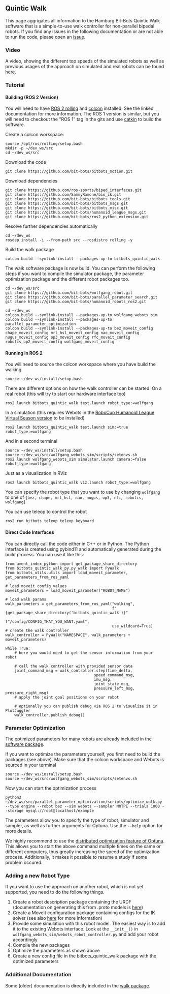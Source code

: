 ## Quintic Walk

This page aggrigates all information to the Hamburg Bit-Bots Quintic Walk software that is a simple-to-use walk controller for non-parallel bipedal robots.
If you find any issues in the following documentation or are not able to run the code, please open an [issue](https://github.com/bit-bots/quintic_walk/issues).

### Video
A video, showing the different top speeds of the simulated robots as well as previous usages of the approach on simulated and real robots can be found [here](https://cloud.mafiasi.de/s/HdpTFrgq55yzQn5).

### Tutorial

#### Building (ROS 2 Version)
You will need to have [ROS 2 rolling](https://docs.ros.org/en/rolling/Installation.html) and [colcon](https://docs.ros.org/en/rolling/Tutorials/Colcon-Tutorial.html) installed. See the linked documentation for more information. The ROS 1 version is similar, but you will need to checkout the "ROS 1" tag in the gits and use [catkin](http://wiki.ros.org/catkin) to build the software.

Create a colcon workspace:
```
source /opt/ros/rolling/setup.bash
mkdir -p ~/dev_ws/src
cd ~/dev_ws/src
```
Download the code
```
git clone https://github.com/bit-bots/bitbots_motion.git
```
Download dependencies
```
git clone https://github.com/ros-sports/biped_interfaces.git
git clone https://github.com/SammyRamone/bio_ik.git
git clone https://github.com/bit-bots/bitbots_tools.git
git clone https://github.com/bit-bots/bitbots_msgs.git
git clone https://github.com/bit-bots/bitbots_misc.git
git clone https://github.com/bit-bots/humanoid_league_msgs.git
git clone https://github.com/bit-bots/ros2_python_extension.git
```

Resolve further dependencies automatically
```
cd ~/dev_ws 
rosdep install -i --from-path src --rosdistro rolling -y
```

Build the walk package
```
colcon build --symlink-install --packages-up-to bitbots_quintic_walk
```

The walk software package is now build. You can perform the following steps if you want to compile the simulator package, the parameter optimization package and the different robot packages too.

```
cd ~/dev_ws/src
git clone https://github.com/bit-bots/wolfgang_robot.git
git clone https://github.com/bit-bots/parallel_parameter_search.git
git clone https://github.com/bit-bots/humanoid_robots_ros2.git

cd ~/dev_ws
colcon build --symlink-install --packages-up-to wolfgang_webots_sim
colcon build --symlink-install --packages-up-to parallel_parameter_optimization
colcon build --symlink-install --packages-up-to bez_moveit_config chape_moveit_config mrl_hsl_moveit_config nao_moveit_config nugus_moveit_config op3_moveit_config rfc_moveit_config  robotis_op2_moveit_config wolfgang_moveit_config
```

#### Running in ROS 2
You will need to source the colcon workspace where you have build the walking
```
source ~/dev_ws/install/setup.bash
```
There are different options on how the walk controller can be started.
On a real robot (this will try to start our hardware interface too)
```
ros2 launch bitbots_quintic_walk test.launch robot_type:=wolfgang
```
In a simulation (this requires Webots in the [RoboCup Humanoid League Virtual Season version](https://github.com/RoboCup-Humanoid-TC/webots/tree/release/projects/samples/contests/robocup) to be installed)
```
ros2 launch bitbots_quintic_walk test.launch sim:=true robot_type:=wolfgang
```
And in a second terminal
```
source ~/dev_ws/install/setup.bash
source ~/dev_ws/src/wolfgang_webots_sim/scripts/setenvs.sh
ros2 launch wolfgang_webots_sim simulator.launch camera:=false robot_type:=wolfgang
```
Just as a visualization in RViz
```
ros2 launch bitbots_quintic_walk viz.launch robot_type:=wolfgang
```
You can specify the robot type that you want to use by changing `wolfgang` to one of `{bez, chape, mrl_hsl, nao, nugus, op3, rfc, robotis, wolfgang}` 

You can use teleop to control the robot 
```
ros2 run bitbots_teleop teleop_keyboard
```

#### Direct Code Interfaces
You can directly call the code either in C++ or in Python.
The Python interface is created using pybind11 and automatically generated during the build process.
You can use it like this:
```
from ament_index_python import get_package_share_directory
from bitbots_quintic_walk_py.py_walk import PyWalk
from bitbots_utils.utils import load_moveit_parameter, get_parameters_from_ros_yaml

# load moveit config values
moveit_parameters = load_moveit_parameter("ROBOT_NAME")

# load walk params
walk_parameters = get_parameters_from_ros_yaml("walking",
                                               f"{get_package_share_directory('bitbots_quintic_walk')}"
                                               f"/config/CONFIG_THAT_YOU_WANT.yaml",
                                               use_wildcard=True)
# create the walk controller
walk_controller = PyWalk("NAMESPACE", walk_parameters + moveit_parameters)

while True:   
    # here you would need to get the sensor information from your robot
    
    # call the walk controller with provided sensor data
    joint_command_msg = walk_controller.step(time_delta, 
                                       speed_command_msg,
                                       imu_msg,
                                       joint_state_msg,
                                       pressure_left_msg, pressure_right_msg)
    # apply the joint goal positions on your robot 
    
    # optionally you can publish debug via ROS 2 to visualize it in PlotJuggler                                   
    walk_controller.publish_debug()                                            
```



### Parameter Optimization
The optimized parameters for many robots are already included in the [software package](https://github.com/bit-bots/bitbots_motion/tree/master/bitbots_quintic_walk/config).

If you want to optimize the parameters yourself, you first need to build the packages (see above).
Make sure that the colcon workspace and Webots is sourced in your terminal
```
source ~/dev_ws/install/setup.bash
source ~/dev_ws/src/wolfgang_webots_sim/scripts/setenvs.sh
```

Now you can start the optimization process 
```
python3 ~/dev_ws/src/parallel_parameter_optimization/scripts/optimize_walk.py --type engine --robot bez --sim webots --sampler MOTPE --trials 1000 --storage mysql://root@localhost/example
```
The parameters allow you to specify the type of robot, simulator and sampler, as well as further arguments for Optuna. Use the `--help` option for more details.

We highly recommend to use the [distributed optimization feature of Optuna](https://optuna.readthedocs.io/en/stable/tutorial/10_key_features/004_distributed.html#distributed). This allows you to start the above command multiple times on the same or different computers, thus greatly increasing the speed of the optimization process. Additionally, it makes it possible to resume a study if some problem occured.

### Adding a new Robot Type
If you want to use the approach on another robot, which is not yet supported, you need to do the following things.
1. Create a robot description package containing the URDF (documentation on generating this from .proto models is [here](https://github.com/bit-bots/humanoid_robots_ros2/blob/master/README.md))
2. Create a MoveIt configuration package containing configs for the IK solver (see also [here](https://github.com/bit-bots/humanoid_robots_ros2/blob/master/README.md) for more information)
3. Provide some simulation with this robot model. The easiest way is to add it to the existing Webots interface. Look at the `__init__()` in `wolfgang_webots_sim/webots_robot_controller.py` and add your robot accordingly
4. Compile the new packages
5. Optimize the parameters as shown above
6. Create a new config file in the bitbots_quintic_walk package with the optimized parameters

### Additional Documentation
Some (older) documentation is directly included in the [walk package](https://github.com/bit-bots/bitbots_motion/blob/master/bitbots_quintic_walk/docs/index.rst).
